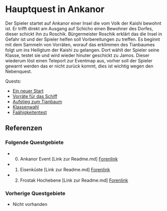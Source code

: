 # Hauptquest in Ankanor

Der Spieler startet auf Ankanor einer Insel die vom Volk der Kaishi bewohnt ist. Er trifft direkt am Ausgang auf Schicho einen Bewohner des Dorfes, dieser schickt ihn zu Roschik. Bürgermeister Roschik erklärt das die Insel in Gefahr ist und der Spieler helfen soll Vorbereitungen zu treffen. Es beginnt mit dem Sammeln von Vorräten, worauf das erklimmen des Tianbaumes folgt um ins Heiligtum der Kaishi zu gelangen. Dort wählt der Spieler seine Klasse, testet sie und wird wieder hinuter geschickt zu Jamos. Dieser wiederum löst einen Teleport zur Eventmap aus, vorher soll der Spieler gewarnt werden das er nicht zurück kommt, dies ist wichtig wegen den Nebenquest.

Quests:

* [Ein neuer Start](./1-ein-neuer-start)
* [Vorräte für das Schiff](./2-vorraete-fuer-das-schiff)
* [Aufstieg zum Tianbaum](./3-aufstieg-zum-tianbaum)
* [Klassenwahl](./4-klassenwahl)
* [Faähigkeitentest](./5-faehigkeiten-test)

## Referenzen

### Folgende Questgebiete

* 00. Ankanor Event [Link zur Readme.md]  [Forenlink](https://faldoria.de/board/index.php?thread/390-00-ankanor-ankanor-event-aktuell/)
* 01. Eisenküste [Link zur Readme.md] [Forenlink](https://faldoria.de/board/index.php?thread/391-01-eisenk%C3%BCste-aktuell/)
* 02. Frostak Hochebene [Link zur Readme.md] [Forenlink](https://faldoria.de/board/index.php?thread/392-02-frostak-hochebene-aktuell/)

### Vorherige Questgebiete

* Nicht vorhanden
